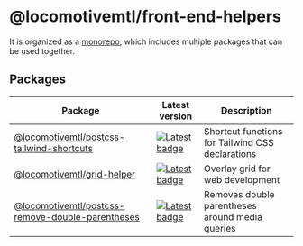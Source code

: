 # @locomotivemtl/front-end-helpers

It is organized as a [monorepo](https://monorepo.tools/), which includes multiple packages that can be used together.

## Packages

| Package                                           | Latest version                                                                                                                                | Description                                 |
|---------------------------------------------------|-----------------------------------------------------------------------------------------------------------------------------------------------|---------------------------------------------|
| [@locomotivemtl/postcss-tailwind-shortcuts](/packages/postcss-tailwind-shortcuts/) | [![Latest badge](https://img.shields.io/npm/v/@locomotivemtl/postcss-tailwind-shortcuts/latest.svg)](https://www.npmjs.com/package/@locomotivemtl/postcss-tailwind-shortcuts) | Shortcut functions for Tailwind CSS declarations |
| [@locomotivemtl/grid-helper](/packages/grid-helper/)           | [![Latest badge](https://img.shields.io/npm/v/@locomotivemtl/grid-helper/latest.svg)](https://www.npmjs.com/package/@locomotivemtl/grid-helper)                 | Overlay grid for web development |
| [@locomotivemtl/postcss-remove-double-parentheses](/packages/postcss-remove-double-parentheses/)           | [![Latest badge](https://img.shields.io/npm/v/@locomotivemtl/postcss-remove-double-parentheses/latest.svg)](https://www.npmjs.com/package/@locomotivemtl/postcss-remove-double-parentheses)                 | Removes double parentheses around media queries |

